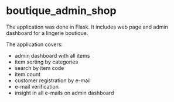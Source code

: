 # boutique_admin_shop

The application was done in Flask. It includes web page and admin dashboard for a lingerie boutique.

The application covers:
- admin dashboard with all items
- item sorting by categories
- search by item code
- item count
- customer registration by e-mail
- e-mail verification
- insight in all e-mails on admin dashboard
